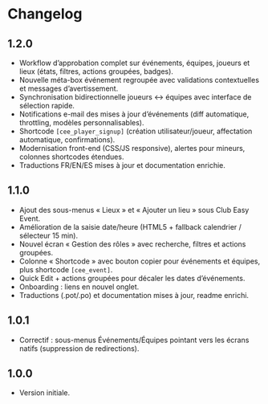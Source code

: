 # Changelog

## 1.2.0
- Workflow d’approbation complet sur événements, équipes, joueurs et lieux (états, filtres, actions groupées, badges).
- Nouvelle méta-box événement regroupée avec validations contextuelles et messages d’avertissement.
- Synchronisation bidirectionnelle joueurs ↔ équipes avec interface de sélection rapide.
- Notifications e-mail des mises à jour d’événements (diff automatique, throttling, modèles personnalisables).
- Shortcode `[cee_player_signup]` (création utilisateur/joueur, affectation automatique, confirmations).
- Modernisation front-end (CSS/JS responsive), alertes pour mineurs, colonnes shortcodes étendues.
- Traductions FR/EN/ES mises à jour et documentation enrichie.

## 1.1.0
- Ajout des sous-menus « Lieux » et « Ajouter un lieu » sous Club Easy Event.
- Amélioration de la saisie date/heure (HTML5 + fallback calendrier / sélecteur 15 min).
- Nouvel écran « Gestion des rôles » avec recherche, filtres et actions groupées.
- Colonne « Shortcode » avec bouton copier pour événements et équipes, plus shortcode `[cee_event]`.
- Quick Edit + actions groupées pour décaler les dates d’événements.
- Onboarding : liens en nouvel onglet.
- Traductions (.pot/.po) et documentation mises à jour, readme enrichi.

## 1.0.1
- Correctif : sous-menus Événements/Équipes pointant vers les écrans natifs (suppression de redirections).

## 1.0.0
- Version initiale.
